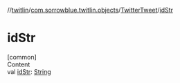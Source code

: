 //[twitlin](../../index.md)/[com.sorrowblue.twitlin.objects](../index.md)/[TwitterTweet](index.md)/[idStr](id-str.md)



# idStr  
[common]  
Content  
val [idStr](id-str.md): [String](https://kotlinlang.org/api/latest/jvm/stdlib/kotlin/-string/index.html)  




